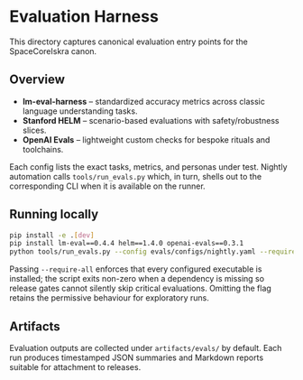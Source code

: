 # Evaluation Harness

This directory captures canonical evaluation entry points for the SpaceCoreIskra canon.

## Overview

- **lm-eval-harness** – standardized accuracy metrics across classic language understanding tasks.
- **Stanford HELM** – scenario-based evaluations with safety/robustness slices.
- **OpenAI Evals** – lightweight custom checks for bespoke rituals and toolchains.

Each config lists the exact tasks, metrics, and personas under test. Nightly automation calls `tools/run_evals.py` which, in turn, shells out to the corresponding CLI when it is available on the runner.

## Running locally

```bash
pip install -e .[dev]
pip install lm-eval==0.4.4 helm==1.4.0 openai-evals==0.3.1
python tools/run_evals.py --config evals/configs/nightly.yaml --require-all
```

Passing `--require-all` enforces that every configured executable is installed; the script exits non-zero when a dependency is missing so release gates cannot silently skip critical evaluations. Omitting the flag retains the permissive behaviour for exploratory runs.

## Artifacts

Evaluation outputs are collected under `artifacts/evals/` by default. Each run produces timestamped JSON summaries and Markdown reports suitable for attachment to releases.
